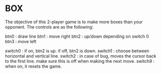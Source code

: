 # BOX

The objective of this 2-player game is to make more boxes than your opponent. 
The controls are as the following:

btn0 : draw line
btn1 : move right
btn2 : up/down depending on switch 0
btn3 : move left

switch0 : if on, btn2 is up. if off, btn2 is down.
switch1 : choose between horizontal and vertical line.
switch2 : in case of bug, moves the cursor back to the first line. make sure this is off when making the next move.
switch9 : when on, it resets the game.

 